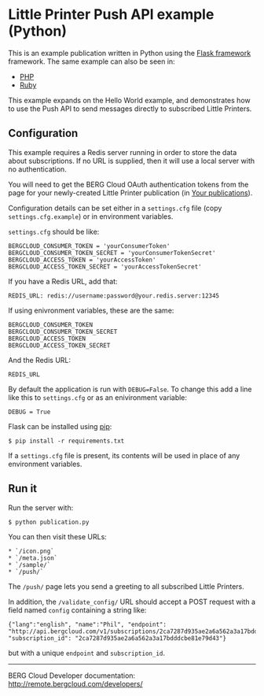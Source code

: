 # Little Printer Push API example (Python)

This is an example publication written in Python using the [Flask framework](http://flask.pocoo.org/) framework. The same example can also be seen in:

* [PHP](https://github.com/bergcloud/lp-push-example-php)
* [Ruby](https://github.com/bergcloud/lp-publication-push-example)

This example expands on the Hello World example, and demonstrates how to use the Push API to send messages directly to subscribed Little Printers.


## Configuration

This example requires a Redis server running in order to store the data about subscriptions. If no URL is supplied, then it will use a local server with no authentication.

You will need to get the BERG Cloud OAuth authentication tokens from the page for your newly-created Little Printer publication (in [Your publications](http://remote.bergcloud.com/developers/publications/)).  

Configuration details can be set either in a `settings.cfg` file (copy `settings.cfg.example`) or in environment variables.

`settings.cfg` should be like:

    BERGCLOUD_CONSUMER_TOKEN = 'yourConsumerToken'
    BERGCLOUD_CONSUMER_TOKEN_SECRET = 'yourConsumerTokenSecret'
    BERGCLOUD_ACCESS_TOKEN = 'yourAccessToken'
    BERGCLOUD_ACCESS_TOKEN_SECRET = 'yourAccessTokenSecret'

If you have a Redis URL, add that:

	REDIS_URL: redis://username:password@your.redis.server:12345

If using enivronment variables, these are the same:
	
	BERGCLOUD_CONSUMER_TOKEN
	BERGCLOUD_CONSUMER_TOKEN_SECRET
	BERGCLOUD_ACCESS_TOKEN
	BERGCLOUD_ACCESS_TOKEN_SECRET

And the Redis URL:

	REDIS_URL

By default the application is run with `DEBUG=False`. To change this add a line
like this to `settings.cfg` or as an enivironment variable:

    DEBUG = True

Flask can be installed using [pip](https://pypi.python.org/pypi/pip):

	$ pip install -r requirements.txt

If a `settings.cfg` file is present, its contents will be used in place of any environment variables.


## Run it

Run the server with:

	$ python publication.py

You can then visit these URLs:

	* `/icon.png`
	* `/meta.json`
	* `/sample/`
	* `/push/`

The `/push/` page lets you send a greeting to all subscribed Little Printers.

In addition, the `/validate_config/` URL should accept a POST request with a field named `config` containing a string like:

	{"lang":"english", "name":"Phil", "endpoint": "http://api.bergcloud.com/v1/subscriptions/2ca7287d935ae2a6a562a3a17bdddcbe81e79d43/publish", "subscription_id": "2ca7287d935ae2a6a562a3a17bdddcbe81e79d43"}

but with a unique `endpoint` and `subscription_id`.


----

BERG Cloud Developer documentation: http://remote.bergcloud.com/developers/


